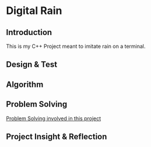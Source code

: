 # Digital Rain

## Introduction
This is my C++ Project meant to imitate rain on a terminal.

## Design & Test

## Algorithm

## Problem Solving

[Problem Solving involved in this project](/docs/pages/probsolving.md)

## Project Insight & Reflection

